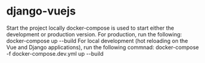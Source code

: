 # django-vuejs
Start the project locally
docker-compose is used to start either the development or production version. For production, run the following:
docker-compose up --build
For local development (hot reloading on the Vue and Django applications), run the following commnad:
docker-compose -f docker-compose.dev.yml up --build
